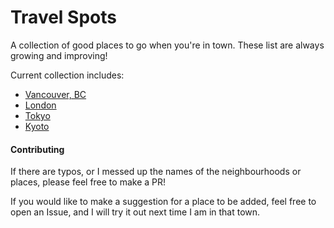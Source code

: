 # Travel Spots

A collection of good places to go when you're in town. These list are always growing and improving!

Current collection includes:

- [Vancouver, BC](./vancouver.md)
- [London](./london.md)
- [Tokyo](./tokyo.md)
- [Kyoto](./kyoto.md)

#### Contributing
If there are typos, or I messed up the names of the neighbourhoods or places, please feel free to make a PR!

If you would like to make a suggestion for a place to be added, feel free to open an Issue, and I will try it out next time I am in that town.
